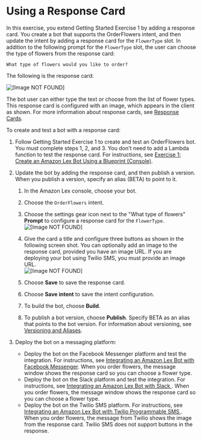 # Using a Response Card<a name="ex-resp-card"></a>

In this exercise, you extend Getting Started Exercise 1 by adding a response card\. You create a bot that supports the OrderFlowers intent, and then update the intent by adding a response card for the `FlowerType` slot\. In addition to the following prompt for the `FlowerType` slot, the user can choose the type of flowers from the response card:

```
What type of flowers would you like to order?
```

The following is the response card:

![\[Image NOT FOUND\]](http://docs.aws.amazon.com/lex/latest/dg/images/resp-card-example-10a.png)

The bot user can either type the text or choose from the list of flower types\. This response card is configured with an image, which appears in the client as shown\. For more information about response cards, see [Response Cards](howitworks-manage-prompts.md#msg-prompts-resp-card)\.

To create and test a bot with a response card:

1. Follow Getting Started Exercise 1 to create and test an OrderFlowers bot\. You must complete steps 1, 2, and 3\. You don't need to add a Lambda function to test the response card\. For instructions, see [Exercise 1: Create an Amazon Lex Bot Using a Blueprint \(Console\)](gs-bp.md)\.

1. Update the bot by adding the response card, and then publish a version\. When you publish a version, specify an alias \(BETA\) to point to it\. 

   1. In the Amazon Lex console, choose your bot\.

   1. Choose the `OrderFlowers` intent\. 

   1. Choose the settings gear icon next to the "What type of flowers" **Prompt** to configure a response card for the `FlowerType`\.  
![\[Image NOT FOUND\]](http://docs.aws.amazon.com/lex/latest/dg/images/resp-card-example-30.png)

   1. Give the card a title and configure three buttons as shown in the following screen shot\. You can optionally add an image to the response card, provided you have an image URL\. If you are deploying your bot using Twilio SMS, you must provide an image URL\.  
![\[Image NOT FOUND\]](http://docs.aws.amazon.com/lex/latest/dg/images/resp-card-example-20a.png)

   1. Choose **Save** to save the response card\.

   1. Choose **Save intent** to save the intent configuration\.

   1. To build the bot, choose **Build**\.

   1. To publish a bot version, choose **Publish**\. Specify BETA as an alias that points to the bot version\. For information about versioning, see [Versioning and Aliases](versioning-aliases.md)\.

1. Deploy the bot on a messaging platform:
   + Deploy the bot on the Facebook Messenger platform and test the integration\. For instructions, see [Integrating an Amazon Lex Bot with Facebook Messenger](fb-bot-association.md)\. When you order flowers, the message window shows the response card so you can choose a flower type\.
   + Deploy the bot on the Slack platform and test the integration\. For instructions, see [Integrating an Amazon Lex Bot with Slack ](slack-bot-association.md)\. When you order flowers, the message window shows the response card so you can choose a flower type\.
   + Deploy the bot on the Twilio SMS platform\. For instructions, see [Integrating an Amazon Lex Bot with Twilio Programmable SMS  ](twilio-bot-association.md)\. When you order flowers, the message from Twilio shows the image from the response card\. Twilio SMS does not support buttons in the response\.